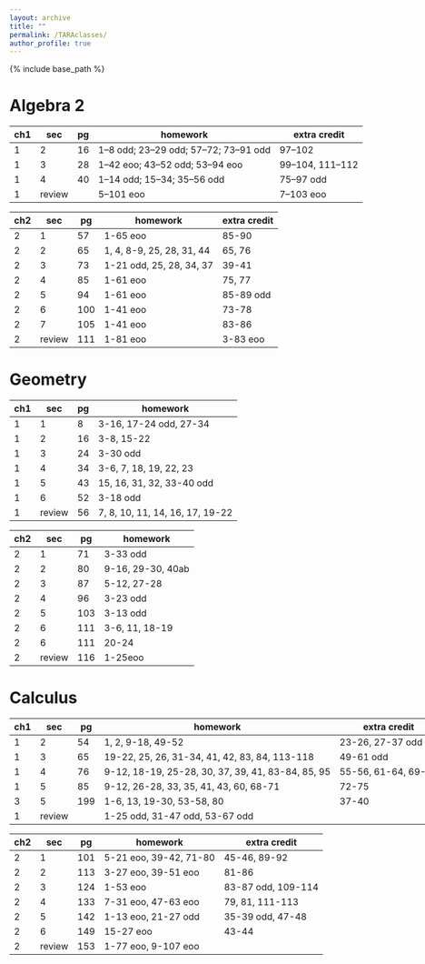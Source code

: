 ```yaml
---
layout: archive
title: ""
permalink: /TARAclasses/
author_profile: true
---
```


{% include base_path %}

# Algebra 2

<div align="center" style="width:max-content;" markdown="1">
  
| ch1 | sec    | pg | homework                             | extra credit    |
| --- | ------ | -- | ------------------------------------ | --------------- |
| 1   | 2      | 16 | 1–8 odd; 23–29 odd; 57–72; 73–91 odd | 97–102          |
| 1   | 3      | 28 | 1–42 eoo; 43–52 odd; 53–94 eoo       | 99–104, 111–112 |
| 1   | 4      | 40 | 1–14 odd; 15–34; 35–56 odd           | 75–97 odd       |
| 1   | review |    | 5–101 eoo                            | 7–103 eoo       |

</div>

<div align="center" style="width:max-content;" markdown="1">
  
| ch2 | sec    | pg  | homework                  | extra credit  |
| --  | ------ | --- | ------------------------- | ------------- |
| 2   | 1      | 57  | 1-65 eoo                  | 85-90         |
| 2   | 2      | 65  | 1, 4, 8-9, 25, 28, 31, 44 | 65, 76        |
| 2   | 3      | 73  | 1-21 odd, 25, 28, 34, 37  | 39-41         |
| 2   | 4      | 85  | 1-61 eoo                  | 75, 77        |
| 2   | 5      | 94  |  1-61 eoo                 | 85-89 odd     |
| 2   | 6      | 100 |  1-41 eoo                 | 73-78         |
| 2   | 7      | 105 |  1-41 eoo                 | 83-86         |
| 2   | review | 111 |  1-81 eoo                 | 3-83 eoo      |

</div>

# Geometry

<div align="center" style="width:max-content;" markdown="1">
  
| ch1 | sec    | pg |  homework                       |
| --  | ------ | ---| ------------------------------- |
| 1   | 1      | 8  | 3-16, 17-24 odd, 27-34          |
| 1   | 2      | 16 | 3-8, 15-22                      |
| 1   | 3      | 24 | 3-30 odd                        |
| 1   | 4      | 34 | 3-6, 7, 18, 19, 22, 23          |
| 1   | 5      | 43 | 15, 16, 31, 32, 33-40 odd       |
| 1   | 6      | 52 | 3-18 odd                        |
| 1   | review | 56 | 7, 8, 10, 11, 14, 16, 17, 19-22 |

</div>

<div align="center" style="width:max-content;" markdown="1">
  
| ch2 | sec    | pg  |  homework         |
| --  | ------ | --- | ----------------- |
| 2   | 1      | 71  | 3-33 odd          |
| 2   | 2      | 80  | 9-16, 29-30, 40ab |
| 2   | 3      | 87  | 5-12, 27-28       |
| 2   | 4      | 96  | 3-23 odd          |
| 2   | 5      | 103 | 3-13 odd          |
| 2   | 6      | 111 | 3-6, 11, 18-19    |
| 2   | 6      | 111 | 20-24             |
| 2   | review | 116 | 1-25eoo           |

</div>




# Calculus
<div align="center" style="width:max-content;" markdown="1">
  
| ch1 | sec    | pg  | homework                                          | extra credit        |
|---- |--------|-----|-------------------------------------------------- |---------------------|
| 1   | 2      | 54  | 1, 2, 9-18, 49-52                                 | 23-26, 27-37 odd    |
| 1   | 3      | 65  | 19-22, 25, 26, 31-34, 41, 42, 83, 84, 113-118     | 49-61 odd           |
| 1   | 4      | 76  | 9-12, 18-19, 25-28, 30, 37, 39, 41, 83-84, 85, 95 | 55-56, 61-64, 69-72 |
| 1   | 5      | 85  | 9-12, 26-28, 33, 35, 41, 43, 60, 68-71            | 72-75               |
| 3   | 5      | 199 | 1-6, 13, 19-30, 53-58, 80                         | 37-40               |
| 1   | review |     | 1-25 odd, 31-47 odd, 53-67 odd                    |                     |

</div>
  
<div align="center" style="width:max-content;" markdown="1">
  
| ch2 | sec    | pg  | homework               | extra credit            |
|---- |--------|-----|------------------------|-------------------------|
| 2   | 1      | 101 | 5-21 eoo, 39-42, 71-80 | 45-46, 89-92            |
| 2   | 2      | 113 | 3-27 eoo, 39-51 eoo    | 81-86                   |
| 2   | 3      | 124 | 1-53 eoo               | 83-87 odd, 109-114      |
| 2   | 4      | 133 | 7-31 eoo, 47-63 eoo    | 79, 81, 111-113         |
| 2   | 5      | 142 | 1-13 eoo, 21-27 odd    | 35-39 odd, 47-48        |
| 2   | 6      | 149 | 15-27 eoo              | 43-44                   |
| 2   | review | 153 | 1-77 eoo, 9-107 eoo    |                         |

</div>
